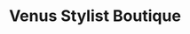 ---
title: "Venus Stylist Boutique"
url: /medina-del-campo/venus-stylist-boutique/
shop: peluquería
---